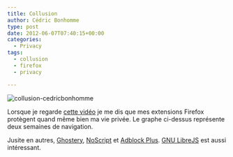 ```yaml
---
title: Collusion
author: Cédric Bonhomme
type: post
date: 2012-06-07T07:40:15+00:00
categories:
  - Privacy
tags:
  - collusion
  - firefox
  - privacy

---
```

![collusion-cedricbonhomme](/images/blog/2012/06/collusion-cedricbonhomme.png)

Lorsque je regarde [cette vidéo][1] je me dis que mes extensions Firefox protègent quand
même bien ma vie privée. Le graphe ci-dessus représente deux semaines de navigation.

Jusite en autres, [Ghostery][2], [NoScript][3] et [Adblock Plus][4]. [GNU LibreJS][5]
est aussi intéressant.

 [1]: http://www.ted.com/talks/gary_kovacs_tracking_the_trackers.html
 [2]: http://www.ghostery.com
 [3]: http://noscript.net
 [4]: http://adblockplus.org
 [5]: http://www.gnu.org/software/librejs/
